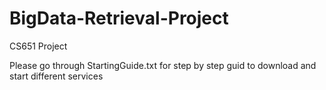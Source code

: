 # BigData-Retrieval-Project
CS651 Project

Please go through StartingGuide.txt for step by step guid to download and start different services